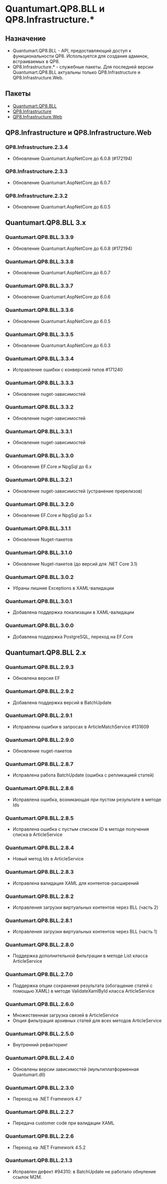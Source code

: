 # Quantumart.QP8.BLL и QP8.Infrastructure.\*

## Назначение

-   Quantumart.QP8.BLL - API, предоставляющий доступ к функциональности
    QP8. Используется для создания админок, встраиваемых в QP8.
-   QP8.Infrastructure.\* - служебные пакеты. Для последней версии
    Quantumart.QP8.BLL актуальны только QP8.Infrastructure и
    QP8.Infrastructure.Web.

## Пакеты

-   [Quantumart.QP8.BLL](https://nuget.qsupport.ru/packages/Quantumart.QP8.BLL)
-   [QP8.Infrastructure](https://nuget.qsupport.ru/packages/QP8.Infrastructure)
-   [QP8.Infrastructure.Web](https://nuget.qsupport.ru/packages/QP8.Infrastructure.Web)

## QP8.Infrastructure и QP8.Infrastructure.Web

### QP8.Infrastructure.2.3.4
* Обновление Quantumart.AspNetCore до 6.0.8 (#172194)

### QP8.Infrastructure.2.3.3
* Обновление Quantumart.AspNetCore до 6.0.7

### QP8.Infrastructure.2.3.2
* Обновление Quantumart.AspNetCore до 6.0.5

## Quantumart.QP8.BLL 3.x

### Quantumart.QP8.BLL.3.3.9
* Обновление Quantumart.AspNetCore до 6.0.8 (#172194)

### Quantumart.QP8.BLL.3.3.8
* Обновление Quantumart.AspNetCore до 6.0.7

### Quantumart.QP8.BLL.3.3.7
* Обновление Quantumart.AspNetCore до 6.0.6

### Quantumart.QP8.BLL.3.3.6
* Обновление Quantumart.AspNetCore до 6.0.5

### Quantumart.QP8.BLL.3.3.5
* Обновление Quantumart.AspNetCore до 6.0.3

### Quantumart.QP8.BLL.3.3.4

* Исправление ошибки с конверсией типов #171240
### Quantumart.QP8.BLL.3.3.3

* Обновление nuget-зависимостей
### Quantumart.QP8.BLL.3.3.2

* Обновление nuget-зависимостей

### Quantumart.QP8.BLL.3.3.1

* Обновление nuget-зависимостей

### Quantumart.QP8.BLL.3.3.0

* Обновление EF.Core и NpgSql до 6.x

### Quantumart.QP8.BLL.3.2.1

* Обновление nuget-зависимостей (устранение пререлизов)

### Quantumart.QP8.BLL.3.2.0

* Обновление EF.Core и NpgSql до 5.x

### Quantumart.QP8.BLL.3.1.1

* Обновление Nuget-пакетов

### Quantumart.QP8.BLL.3.1.0

* Обновление Nuget-пакетов (до версий для .NET Core 3.1)

### Quantumart.QP8.BLL.3.0.2

* Убраны лишние Exceptions в XAML-валидации

### Quantumart.QP8.BLL.3.0.1

-   Добавлена поддержка локализации в XAML-валидации

### Quantumart.QP8.BLL.3.0.0

-   Добавлена поддержка PostgreSQL, переход на EF.Core

## Quantumart.QP8.BLL 2.x

### Quantumart.QP8.BLL.2.9.3

-   Обновлена версия EF

### Quantumart.QP8.BLL.2.9.2

-   Добавлена поддержка версий в BatchUpdate

### Quantumart.QP8.BLL.2.9.1

-   Исправлены ошибки в запросах в ArticleMatchService #131609

### Quantumart.QP8.BLL.2.9.0

-   Обновление nuget-пакетов

### Quantumart.QP8.BLL.2.8.7

-   Исправлена работа BatchUpdate (ошибка с репликацией статей)

### Quantumart.QP8.BLL.2.8.6

-   Исправлена ошибка, возникающая при пустом результате в методе Ids

### Quantumart.QP8.BLL.2.8.5

-   Исправлена ошибка с пустым списком ID в методе получения списка в
    ArticleService

### Quantumart.QP8.BLL.2.8.4

-   Новый метод Ids в ArticleService

### Quantumart.QP8.BLL.2.8.3

-   Исправлена валидация XAML для контентов-расширений

### Quantumart.QP8.BLL.2.8.2

-   Исправления загрузки виртуальных контентов через BLL (часть 2)

### Quantumart.QP8.BLL.2.8.1

-   Исправления загрузки виртуальных контентов через BLL (часть 1)

### Quantumart.QP8.BLL.2.8.0

-   Поддержка дополнительной фильтрации в методе List класса
    ArticleService

### Quantumart.QP8.BLL.2.7.0

-   Поддержка опции сохранения результата (обогащение статей с помощью
    XAML) в методе ValidateXamlById класса ArticleService

### Quantumart.QP8.BLL.2.6.0

-   Множественная загрузка связей в ArticleService
-   Опция фильтрация архивных статей для всех методов ArticleService

### Quantumart.QP8.BLL.2.5.0

-   Внутренний рефакторинг

### Quantumart.QP8.BLL.2.4.0

-   Обновлены версии зависимостей (мультиплатформенная Quantumart.dll)

### Quantumart.QP8.BLL.2.3.0

-   Переход на .NET Framework 4.7

### Quantumart.QP8.BLL.2.2.7

-   Передача customer code при валидации XAML

### Quantumart.QP8.BLL.2.2.6

-   Переход на .NET Framework 4.5.2

### Quantumart.QP8.BLL.2.1.3

-   Исправлен дефект #94310: в BatchUpdate не работало обнуление ссылок
    M2M.